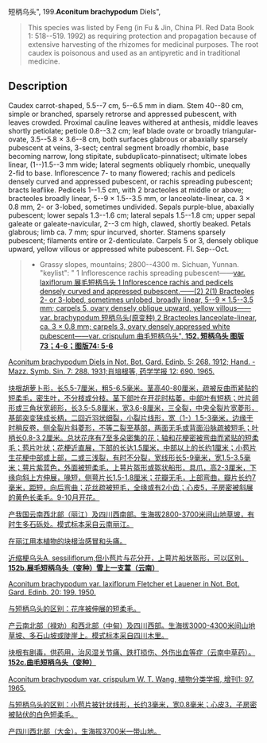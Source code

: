 短柄乌头",
199.**Aconitum brachypodum** Diels",

> This species was listed by Feng (in Fu &amp; Jin, China Pl. Red Data Book 1: 518--519. 1992) as requiring protection and propagation because of extensive harvesting of the rhizomes for medicinal purposes. The root caudex is poisonous and used as an antipyretic and in traditional medicine.

## Description
Caudex carrot-shaped, 5.5--7 cm, 5--6.5 mm in diam. Stem 40--80 cm, simple or branched, sparsely retrorse and appressed pubescent, with leaves crowded. Proximal cauline leaves withered at anthesis, middle leaves shortly petiolate; petiole 0.8--3.2 cm; leaf blade ovate or broadly triangular-ovate, 3.5--5.8 × 3.6--8 cm, both surfaces glabrous or abaxially sparsely pubescent at veins, 3-sect; central segment broadly rhombic, base becoming narrow, long stipitate, subduplicato-pinnatisect; ultimate lobes linear, (1--)1.5--3 mm wide; lateral segments obliquely rhombic, unequally 2-fid to base. Inflorescence 7- to many flowered; rachis and pedicels densely curved and appressed pubescent, or rachis spreading pubescent; bracts leaflike. Pedicels 1--1.5 cm, with 2 bracteoles at middle or above; bracteoles broadly linear, 5--9 × 1.5--3.5 mm, or lanceolate-linear, ca. 3 × 0.8 mm, 2- or 3-lobed, sometimes undivided. Sepals purple-blue, abaxially pubescent; lower sepals 1.3--1.6 cm; lateral sepals 1.5--1.8 cm; upper sepal galeate or galeate-navicular, 2--3 cm high, clawed, shortly beaked. Petals glabrous; limb ca. 7 mm; spur incurved, shorter. Stamens sparsely pubescent; filaments entire or 2-denticulate. Carpels 5 or 3, densely oblique upward, yellow villous or appressed white pubescent. Fl. Sep--Oct.

> * Grassy slopes, mountains; 2800--4300 m. Sichuan, Yunnan.
  "keylist": "
1 Inflorescence rachis spreading pubescent——<a href='/info/Aconitum brachypodum var. laxiflorum?t=foc'>var. laxiflorum 展毛短柄乌头
1 Inflorescence rachis and pedicels densely curved and appressed pubescent.——(2)
2(1) Bracteoles 2- or 3-lobed, sometimes unlobed, broadly linear, 5--9 × 1.5--3.5 mm; carpels 5, ovary densely oblique upward, yellow villous——<a href='/info/Aconitum brachypodum var. brachypodum?t=foc'>var. brachypodum 短柄乌头(原变种)
2 Bracteoles lanceolate-linear, ca. 3 × 0.8 mm; carpels 3, ovary densely appressed white pubescent——<a href='/info/Aconitum brachypodum var. crispulum?t=foc'>var. crispulum 曲毛短柄乌头",
**152. 短柄乌头 图版73；4-6；图版74: 5-6**

Aconitum brachypodum Diels in Not. Bot. Gard. Edinb. 5: 268. 1912; Hand. -Mazz. Symb. Sin. 7: 288. 1931;肖培根等, 药学学报 12: 690. 1965.

块根胡萝卜形，长5.5-7厘米，粗5-6.5毫米。茎高40-80厘米，疏被反曲而紧贴的短柔毛，密生叶，不分枝或分枝。茎下部叶在开花时枯萎，中部叶有短柄；叶片卵形或三角状宽卵形，长3.5-5.8厘米，宽3.6-8厘米，三全裂，中央全裂片宽菱形，基部突变狭成长柄，二回近羽状细裂，小裂片线形，宽（1-）1.5-3毫米，边缘干时稍反卷，侧全裂片斜菱形，不等二裂至基部，两面无毛或背面沿脉疏被短毛；叶柄长0.8-3.2厘米。总状花序有7至多朵密集的花；轴和花梗密被弯曲而紧贴的短柔毛；苞片叶状；花梗近直展，下部的长达1.5厘米，中部以上的长约1厘米；小苞片生花梗中部或上部，二或三浅裂，有时不分裂，宽线形长5-9毫米，宽1.5-3.5毫米；萼片紫蓝色，外面被短柔毛，上萼片盔形或盔状船形，具爪，高2-3厘米，下缘向斜上方伸展，喙短，侧萼片长1.5-1.8厘米；花瓣无毛，上部弯曲，瓣片长约7毫米，距短，向后弯曲；花丝疏被短毛，全缘或有2小齿；心皮5，子房密被斜展的黄色长柔毛。9-10月开花。

产我国云南西北部（丽江）及四川西南部。生海拔2800-3700米间山地草坡，有时生多石砾处。模式标本采自云南丽江。

在丽江用本植物的块根治感冒和头痛。

近缩梗乌头A. sessiliflorum,但小苞片与花分开，上萼片船状盔形，可以区别。
**152b.展毛短柄乌头（变种）雪上一支蒿（云南）**

Aconitum brachypodum var. laxiflorum Fletcher et Lauener in Not. Bot. Gard. Edinb. 20: 199. 1950.

与短柄乌头的区别：花序被伸展的短柔毛。

产云南北部（禄劝）和西北部（中甸）及四川西部。生海拔3000-4300米间山地草坡、多石山坡或陡崖上。模式标本采自四川木里。

块根有剧毒，供药用，治风湿关节痛、跌打损伤、外伤出血等症（云南中草药）。
**152c.曲毛短柄乌头（变种）**

Aconitum brachypodum var. crispulum W. T. Wang, 植物分类学报, 增刊1: 97. 1965.

与短柄乌头的区别：小苞片披针状线形，长约3毫米，宽0.8毫米；心皮3，子房密被贴伏的白色短柔毛。

产四川西北部（大金）。生海拔3700米一带山地。
